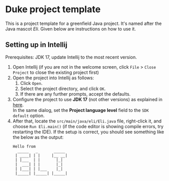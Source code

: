 # Duke project template

This is a project template for a greenfield Java project. It's named after the Java mascot _Eli_. Given below are instructions on how to use it.

## Setting up in Intellij

Prerequisites: JDK 17, update Intellij to the most recent version.

1. Open Intellij (if you are not in the welcome screen, click `File` > `Close Project` to close the existing project first)
1. Open the project into Intellij as follows:
   1. Click `Open`.
   1. Select the project directory, and click `OK`.
   1. If there are any further prompts, accept the defaults.
1. Configure the project to use **JDK 17** (not other versions) as explained in [here](https://www.jetbrains.com/help/idea/sdk.html#set-up-jdk).<br>
   In the same dialog, set the **Project language level** field to the `SDK default` option.
3. After that, locate the `src/main/java/eli/Eli.java` file, right-click it, and choose `Run Eli.main()` (if the code editor is showing compile errors, try restarting the IDE). If the setup is correct, you should see something like the below as the output:
   ```
   Hello from
     _____   _       _____
    | ____| | |     |__ __|
    | |___  | |       |_|  
    |  ___| | |       |_|  
    | |___| | |___    |_|  
    |_____| |_____| |_____|
   ```
